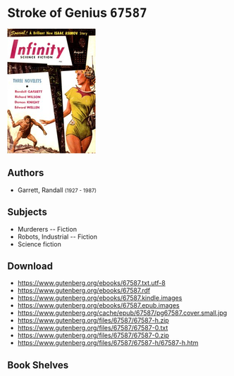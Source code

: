 # Stroke of Genius <kbd>67587</kbd>

![](./cover.medium.jpg "")

## Authors


 - Garrett, Randall <small>(1927 - 1987)</small>

## Subjects


 - Murderers -- Fiction
 - Robots, Industrial -- Fiction
 - Science fiction

## Download


 - https://www.gutenberg.org/ebooks/67587.txt.utf-8
 - https://www.gutenberg.org/ebooks/67587.rdf
 - https://www.gutenberg.org/ebooks/67587.kindle.images
 - https://www.gutenberg.org/ebooks/67587.epub.images
 - https://www.gutenberg.org/cache/epub/67587/pg67587.cover.small.jpg
 - https://www.gutenberg.org/files/67587/67587-h.zip
 - https://www.gutenberg.org/files/67587/67587-0.txt
 - https://www.gutenberg.org/files/67587/67587-0.zip
 - https://www.gutenberg.org/files/67587/67587-h/67587-h.htm

## Book Shelves


